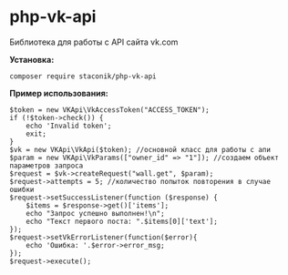 # php-vk-api
Библиотека для работы с API сайта vk.com


**Установка:**

    composer require staconik/php-vk-api

**Пример использования:**

    $token = new VKApi\VkAccessToken("ACCESS_TOKEN"); 
    if (!$token->check()) {
        echo 'Invalid token';
        exit;
    }
    $vk = new VKApi\VkApi($token); //основной класс для работы с апи
    $param = new VKApi\VkParams(["owner_id" => "1"]); //создаем объект параметров запроса
    $request = $vk->createRequest("wall.get", $param);
    $request->attempts = 5; //количество попыток повторения в случае ошибки
    $request->setSuccessListener(function ($response) {
        $items = $response->get()['items'];
        echo "Запрос успешно выполнен!\n";
        echo "Текст первого поста: ".$items[0]['text'];
    });
    $request->setVkErrorListener(function($error){
        echo 'Ошибка: '.$error->error_msg;
    });
    $request->execute();
    
